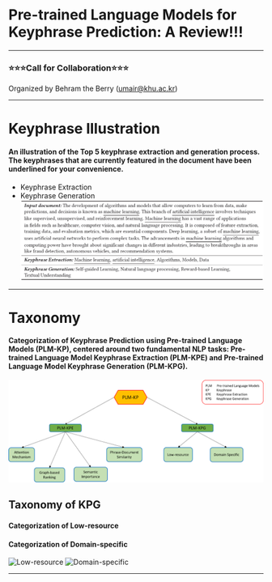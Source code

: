 # Pre-trained Language Models for Keyphrase Prediction: A Review!!!
---
### ⭐️⭐️⭐️Call for Collaboration⭐️⭐️⭐️
Organized by Behram the Berry (umair@khu.ac.kr)
***
# Keyphrase Illustration
#### An illustration of the Top 5 keyphrase extraction and generation process. The keyphrases that are currently featured in the document have been underlined for your convenience.
- Keyphrase Extraction
- Keyphrase Generation
![Keyphrase Example](https://github.com/BehramtheBerry/PLM-KP_Survey/blob/main/Keyphrase_Example.png)
***
# Taxonomy
#### Categorization of Keyphrase Prediction using Pre-trained Language Models (PLM-KP), centered around two fundamental NLP tasks: Pre-trained Language Model Keyphrase Extraction (PLM-KPE) and Pre-trained Language Model Keyphrase Generation (PLM-KPG).
![Main Taxonomy](https://github.com/BehramtheBerry/PLM-KP_Survey/blob/main/Main_Taxo.png)
## Taxonomy of KPG
#### Categorization of Low-resource
#### Categorization of Domain-specific
![Low-resource]()
![Domain-specific]()
***




